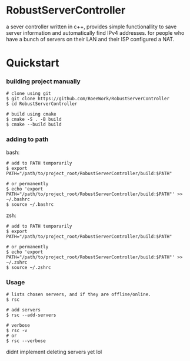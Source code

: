 # RobustServerController

a sever controller written in c++, provides simple functionallity to save server information and automatically find IPv4 addresses. for people who have a bunch of servers on their LAN and their ISP configured a NAT.

# Quickstart

### building project manually
```
# clone using git
$ git clone https://github.com/RoeeWork/RobustServerController
$ cd RobustServerController

# build using cmake
$ cmake -S . -B build
$ cmake --build build
```

### adding to path

bash:
```
# add to PATH temporarily
$ export PATH="/path/to/project_root/RobustServerController/build:$PATH"

# or permanently
$ echo 'export PATH="/path/to/project_root/RobustServerController/build:$PATH"' >> ~/.bashrc
$ source ~/.bashrc
```

zsh:
```
# add to PATH temporarily
$ export PATH="/path/to/project_root/RobustServerController/build:$PATH"

# or permanently
$ echo 'export PATH="/path/to/project_root/RobustServerController/build:$PATH"' >> ~/.zshrc
$ source ~/.zshrc
```

### Usage

```
# lists chosen servers, and if they are offline/online.
$ rsc

# add servers
$ rsc --add-servers

# verbose
$ rsc -v
# or
$ rsc --verbose
```
didnt implement deleting servers yet lol
